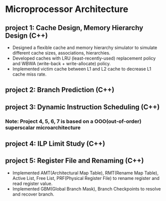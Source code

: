 # Microprocessor Architecture

## project 1: Cache Design, Memory Hierarchy Design (C++)
- Designed a flexible cache and memory hierarchy simulator to simulate different cache sizes, associations, hierarchies.
- Developed caches with LRU (least-recently-used) replacement policy and WBWA (write-back + write-allocate) policy.
- Implemented victim cache between L1 and L2 cache to decrease L1 cache miss rate.

## project 2: Branch Prediction (C++)
## project 3: Dynamic Instruction Scheduling (C++)

### Note: Project 4, 5, 6, 7 is based on a OOO(out-of-order) superscalar microarchitecture

## project 4: ILP Limit Study (C++)
## project 5: Register File and Renaming (C++)
- Implemented AMT(Architectural Map Table), RMT(Rename Map Table), Active List, Free List, PRF(Physical Register File) to rename register and read register value.
- Implemented GBM(Global Branch Mask), Branch Checkpoints to resolve and recover branch.
